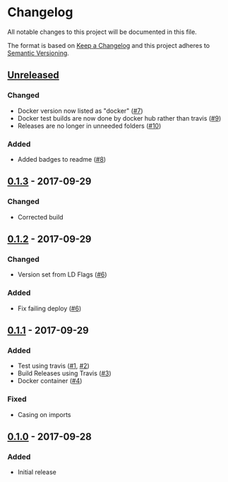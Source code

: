 # Changelog
All notable changes to this project will be documented in this file.

The format is based on [Keep a Changelog](http://keepachangelog.com/en/1.0.0/)
and this project adheres to [Semantic Versioning](http://semver.org/spec/v2.0.0.html).

## [Unreleased]
### Changed
- Docker version now listed as "docker" ([#7])
- Docker test builds are now done by docker hub rather than travis ([#9])
- Releases are no longer in unneeded folders ([#10])

### Added
- Added badges to readme ([#8])

[#7]: https://github.com/PurpleBooth/jira-branch-helper/pull/7
[#8]: https://github.com/PurpleBooth/jira-branch-helper/pull/8
[#9]: https://github.com/PurpleBooth/jira-branch-helper/pull/9
[#10]: https://github.com/PurpleBooth/jira-branch-helper/pull/10

## [0.1.3] - 2017-09-29
### Changed
- Corrected build

## [0.1.2] - 2017-09-29
### Changed
- Version set from LD Flags ([#6])

### Added
- Fix failing deploy ([#6])

[#6]: https://github.com/PurpleBooth/jira-branch-helper/pull/6

## [0.1.1] - 2017-09-29
### Added
- Test using travis ([#1], [#2])
- Build Releases using Travis ([#3])
- Docker container ([#4])

[#1]: https://github.com/PurpleBooth/jira-branch-helper/pull/1
[#2]: https://github.com/PurpleBooth/jira-branch-helper/pull/2
[#3]: https://github.com/PurpleBooth/jira-branch-helper/pull/3
[#4]: https://github.com/PurpleBooth/jira-branch-helper/pull/4

### Fixed

- Casing on imports

## [0.1.0] - 2017-09-28
### Added

- Initial release

[Unreleased]: https://github.com/PurpleBooth/jira-branch-helper/compare/v0.1.3...HEAD
[0.1.3]: https://github.com/PurpleBooth/jira-branch-helper/compare/v0.1.2...v0.1.3
[0.1.2]: https://github.com/PurpleBooth/jira-branch-helper/compare/v0.1.1...v0.1.2
[0.1.1]: https://github.com/PurpleBooth/jira-branch-helper/compare/v0.1.0...v0.1.1
[0.1.0]: https://github.com/PurpleBooth/jira-branch-helper/commit/0f6abaa1ca2a87832158c14bb44230275c2fd2ca

